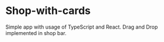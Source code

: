 # Shop-with-cards
Simple app with usage of TypeScript and React. Drag and Drop implemented  in shop bar.
